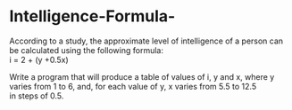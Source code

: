 # Intelligence-Formula-
According to a study, the approximate level of intelligence of a person can be calculated using the following formula:  
i = 2 + (y +0.5x)




Write a program that will produce a table of values of i, y and x, where y varies from 1 to 6, and, for each value of y, x varies from 5.5 to 12.5 in steps of 0.5.
